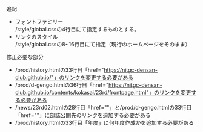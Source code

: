 追記
* フォントファミリー  
    /style/global.cssの4行目にて指定するものとする。
* リンクのスタイル  
    /style/global.cssの8~16行目にて指定（現行のホームページをそのまま）

修正必要な部分
* /prod/history.htmlの33行目「href="https://nitgc-densan-club.github.io/"」のリンクを変更する必要がある
* /prod/d-gengo.htmlの36行目「href="https://nitgc-densan-club.github.io/contents/kokasai/23rd/frontpage.html"」のリンクを変更する必要がある
* /news/23rd02.htmlの28行目「href=""」と/prod/d-gengo.htmlの33行目「href=""」に部誌公開先のリンクを追加する必要がある
* /prod/history.htmlの33行目「年度」に何年度作成かを追加する必要がある